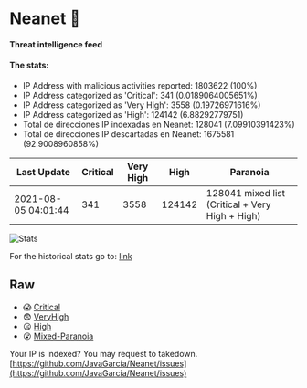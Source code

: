 # Neanet :hocho:
#### Threat intelligence feed
#### The stats:

- IP Address with malicious activities reported: 1803622 (100%)
- IP Address categorized as 'Critical':  341 (0.0189064005651%)
- IP Address categorized as 'Very High':  3558 (0.19726971616%)
- IP Address categorized as 'High':  124142 (6.88292779751)
- Total de direcciones IP indexadas en Neanet:  128041 (7.09910391423%)
- Total de direcciones IP descartadas en Neanet:  1675581 (92.9008960858%)

| Last Update | Critical | Very High | High | Paranoia |
| --- | --- | --- | --- | --- |
| 2021-08-05 04:01:44 | 341 | 3558 | 124142 | 128041 mixed list (Critical + Very High + High)|

![Stats](https://docs.google.com/spreadsheets/d/e/2PACX-1vSnaNMIXVabIpDJjufMlzH7poXnshF3mgd8Is1g9ytUEzVsP5my4Trn8f-xkoLLQ38xpL3HtmUexLo6/pubchart?oid=501124687&format=image)

For the historical stats go to: [link](/stats.csv)
## Raw
- :scream: [Critical](https://raw.githubusercontent.com/JavaGarcia/Neanet/master/blacklists/neanet_critical.txt)
- :fearful: [VeryHigh](https://raw.githubusercontent.com/JavaGarcia/Neanet/master/blacklists/neanet_veryHigh.txtt)
- :frowning: [High](https://raw.githubusercontent.com/JavaGarcia/Neanet/master/blacklists/neanet_high.txt)
- :dizzy_face: [Mixed-Paranoia](https://raw.githubusercontent.com/JavaGarcia/Neanet/master/blacklists/neanet_all.txt)


Your IP is indexed? You may request to takedown. [https://github.com/JavaGarcia/Neanet/issues](https://github.com/JavaGarcia/Neanet/issues)




































































































































































































































































































































































































































































































































































































































































































































































































































































































































































































































































































































































































































































































































































































































































































































































































































































































































































































































































































































































































































































































































































































































































































































































































































































































































































































































































































































































































































































































































































































































































































































































































































































































































































































































































































































































































































































































































































































































































































































































































































































































































































































































































































































































































































































































































































































































































































































































































































































































































































































































































































































































































































































































































































































































































































































































































































































































































































































































































































































































































































































































































































































































































































































































































































































































































































































































































































































































































































































































































































































































































































































































































































































































































































































































































































































































































































































































































































































































































































































































































































































































































































































